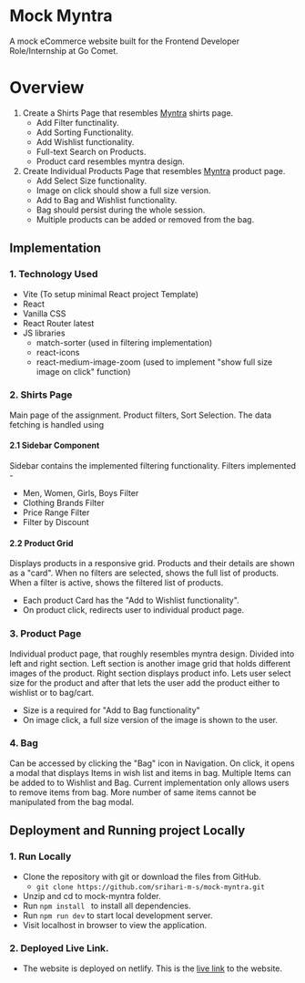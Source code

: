 # Mock Myntra
A mock eCommerce website built for the Frontend Developer Role/Internship at Go Comet.

# Overview
1. Create a Shirts Page that resembles [Myntra](https://www.myntra.com/shirts) shirts page.
    - Add Filter functinality.
    - Add Sorting Functionality.
    - Add Wishlist functionality.
    - Full-text Search on Products.
    - Product card resembles myntra design.
2. Create Individual Products Page that resembles [Myntra](https://www.myntra.com/shirts/highlander/highlander-men-white-slim-fit-casual-shirt/2050688/buy) product page.
    - Add Select Size functionality.
    - Image on click should show a full size version.
    - Add to Bag and Wishlist functionality.
    - Bag should persist during the whole session.
    - Multiple products can be added or removed from the bag.


## Implementation

### 1. Technology Used

- Vite (To setup minimal React project Template)
- React 
- Vanilla CSS
- React Router latest 
- JS libraries
    - match-sorter (used in filtering implementation)
    - react-icons
    - react-medium-image-zoom (used to implement "show full size image on click" function)

### 2. Shirts Page
Main page of the assignment. Product filters, Sort Selection. The data fetching is handled using

#### 2.1 Sidebar Component
Sidebar contains the implemented filtering functionality.
Filters implemented - 
- Men, Women, Girls, Boys Filter
- Clothing Brands Filter
- Price Range Filter
- Filter by Discount

#### 2.2 Product Grid

Displays products in a responsive grid. Products and their details are shown as a "card". 
When no filters are selected, shows the full list of products. When a filter is active, shows  the 
filtered list of products.

- Each product Card has the "Add to Wishlist  functionality".
- On product click, redirects user to individual product page.

### 3. Product Page

Individual product page, that roughly resembles myntra design. Divided into left and right section.
Left section is another image grid that holds different images of the product. Right section displays
product info. Lets user select size for the product and after that lets the user  add the product either to wishlist or to bag/cart.

- Size is a required for "Add to Bag functionality"
-  On  image click, a full size version of the image is shown to the user.

### 4. Bag

Can be accessed by clicking the "Bag" icon in Navigation. On click, it opens a modal that displays Items in wish list and items in bag. Multiple Items can be added to to Wishlist and Bag. Current implementation only allows users to remove items from bag. More number of same items cannot be manipulated from the bag modal.

##  Deployment and Running project Locally

### 1. Run Locally

- Clone the repository with git or download the files from GitHub.
    - ``git clone https://github.com/srihari-m-s/mock-myntra.git``
- Unzip and cd to mock-myntra folder.
- Run ``npm install `` to install all dependencies.
- Run ``npm run dev`` to start local development server.
-  Visit localhost in browser to view the application.

### 2. Deployed Live Link.

- The website is deployed on netlify. This is the [live link](https://mock-myntra.netlify.app/) to the website.